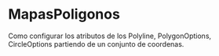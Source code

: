 # MapasPoligonos
Como configurar los atributos de  los Polyline, PolygonOptions, CircleOptions partiendo de un conjunto de coordenas.
